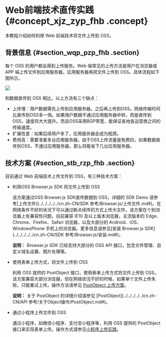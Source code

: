# Web前端技术直传实践 {#concept_xjz_zyp_fhb .concept}

本教程介绍如何利用 Web 前端技术将文件上传到 OSS。

## 背景信息 {#section_wqp_pzp_fhb .section}

每个 OSS 的用户都会用到上传服务。Web 端常见的上传方法是用户在浏览器或 APP 端上传文件到应用服务器，应用服务器再把文件上传到 OSS。具体流程如下图所示。

![](http://static-aliyun-doc.oss-cn-hangzhou.aliyuncs.com/assets/img/150141/155375369741859_zh-CN.png)

和数据直传到 OSS 相比，以上方法有三个缺点：

-   上传慢：用户数据需先上传到应用服务器，之后再上传到OSS。网络传输时间比直传到OSS多一倍。如果用户数据不通过应用服务器中转，而是直传到OSS，速度将大大提升。而且OSS采用BGP带宽，能保证各地各运营商之间的传输速度。
-   扩展性差：如果后续用户多了，应用服务器会成为瓶颈。
-   费用高：需要准备多台应用服务器。由于OSS上传流量是免费的，如果数据直传到OSS，不通过应用服务器，那么将能省下几台应用服务器。

## 技术方案 {#section_stb_rzp_fhb .section}

目前通过 Web 前端技术上传文件到 OSS，有三种技术方案：

-   利用OSS Browser.js SDK 将文件上传到 OSS

    该方案通过OSS Browser.js SDK直传数据到 OSS，详细的 SDK Demo 请参考[上传文件](../../../../../cn.zh-CN/SDK 参考/Browser.js/上传文件.md#)。在网络条件不好的状况下可以通过断点续传的方式上传大文件。该方案在个别浏览器上有兼容性问题，目前兼容 IE10 及以上版本浏览器，主流版本的 Edge、Chrome、Firefox、Safari 浏览器，以及大部分的 Android、iOS、WindowsPhone 手机上的浏览器。更多信息请参见[安装 Browser.js SDK](../../../../../cn.zh-CN/SDK 参考/Browser.js/安装.md#)。

    **说明：** Browser.js SDK 已经支持大部分的 OSS API 接口，包含文件管理、自定义域名设置、图片处理等。

-   使用表单上传方式，将文件上传到 OSS

    利用 OSS 提供的 PostObject 接口，使用表单上传方式将文件上传到 OSS。该方案兼容大部分浏览器，但在网络状况不好的时候，如果单个文件上传失败，只能重试上传。操作方法请参见 [PostObject 上传方案](cn.zh-CN/最佳实践/Web端直传实践/Web端直传实践简介.md#)。

    **说明：** 关于 PostObject 的详细介绍请参见 [PostObject](../../../../../cn.zh-CN/API 参考/关于Object操作/PostObject.md#)。

-   通过小程序上传文件到 OSS

    通过小程序，如微信小程序、支付宝小程序等，利用 OSS 提供的 PostObject 接口来实现表单上传。操作方式请参见[小程序上传实践](cn.zh-CN/最佳实践/小程序直传实践.md#)。


